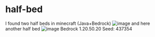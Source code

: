 # half-bed
I found two half beds in minecraft (Java+Bedrock)
![image](https://github.com/Raphi-2Code/half-bed/assets/70066593/702bc58e-8279-496a-9d3a-4cc6504c03c9)
and here another half bed
![image](https://github.com/Raphi-2Code/half-bed/assets/70066593/72b5638c-f941-4245-bd25-4ee7b2134984)
Bedrock 1.20.50.20
Seed:
437354
